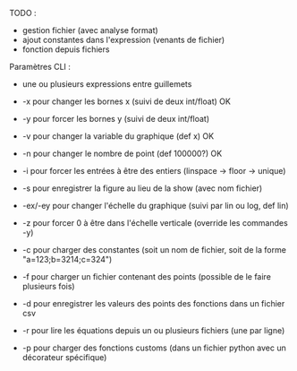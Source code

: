 TODO :

 - gestion fichier (avec analyse format)
 - ajout constantes dans l'expression (venants de fichier)
 - fonction depuis fichiers

Paramètres CLI :
 - une ou plusieurs expressions entre guillemets
 - -x pour changer les bornes x (suivi de deux int/float) OK
 - -y pour forcer les bornes y (suivi de deux int/float)
 - -v pour changer la variable du graphique (def x) OK
 - -n pour changer le nombre de point (def 100000?) OK
 - -i pour forcer les entrées à être des entiers (linspace -> floor -> unique)
 - -s pour enregistrer la figure au lieu de la show (avec nom fichier)
 - -ex/-ey pour changer l'échelle du graphique (suivi par lin ou log, def lin)
 - -z pour forcer 0 à être dans l'échelle verticale (override les commandes -y)

 - -c pour charger des constantes (soit un nom de fichier, soit de la forme "a=123;b=3214;c=324")
 - -f pour charger un fichier contenant des points (possible de le faire plusieurs fois)
 - -d pour enregistrer les valeurs des points des fonctions dans un fichier csv
 - -r pour lire les équations depuis un ou plusieurs fichiers (une par ligne)
 - -p pour charger des fonctions customs (dans un fichier python avec un décorateur spécifique)
